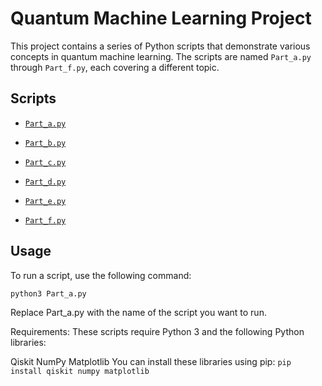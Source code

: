 # Quantum Machine Learning Project

This project contains a series of Python scripts that demonstrate various concepts in quantum machine learning. The scripts are named `Part_a.py` through `Part_f.py`, each covering a different topic.

## Scripts

- [`Part_a.py`](Part_a.py)

- [`Part_b.py`](Part_b.py)

- [`Part_c.py`](Part_c.py)

- [`Part_d.py`](Part_d.py)

- [`Part_e.py`](Part_e.py)

- [`Part_f.py`](Part_f.py)

## Usage

To run a script, use the following command:

```sh
python3 Part_a.py
```
Replace Part_a.py with the name of the script you want to run.

Requirements:
These scripts require Python 3 and the following Python libraries:

Qiskit
NumPy
Matplotlib
You can install these libraries using pip:
```pip install qiskit numpy matplotlib```
